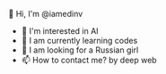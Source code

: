 👋 Hi, I'm @iamedinv
- 👀 I'm interested in AI
- 🌱 I am currently learning codes
- 💞️ I am looking for a Russian girl
- 📫 How to contact me? by deep web
